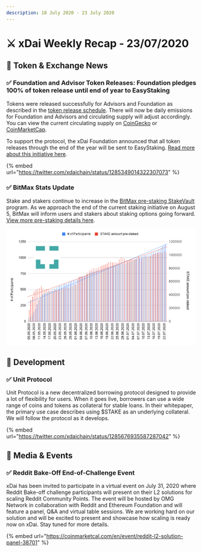 ```yaml
---
description: 18 July 2020 - 23 July 2020
---
```


# ⚔️ xDai Weekly Recap - 23/07/2020

##  📡 Token & Exchange News

### ✅ Foundation and Advisor Token Releases: Foundation pledges 100% of token release until end of year to EasyStaking

Tokens were released successfully for Advisors and Foundation as described in the [token release schedule](../../../for-stakers/stake-token/stake-token-distribution/token-release-schedule.md).  There will now be daily emissions for Foundation and Advisors  and circulating supply will adjust accordingly. You can view the current circulating supply on [CoinGecko](https://www.coingecko.com/en/coins/xdai-stake) or [CoinMarketCap](https://coinmarketcap.com/currencies/xdai/).

To support the protocol, the xDai Foundation announced that all token releases through the end of the year will be sent to EasyStaking. [Read more about this initiative here](easystaking-launch-initiative.md).

{% embed url="https://twitter.com/xdaichain/status/1285349014322307073" %}

### ✅ BitMax Stats Update

Stake and stakers continue to increase in the [BitMax pre-staking StakeVault ](https://bitmaxhelp.zendesk.com/hc/en-us/articles/360047202914)program. As we approach the end of the current staking initiative on August 5, BitMax will inform users and stakers about staking options going forward. [View more pre-staking details here](pre-staking-program.md).

![](../../../.gitbook/assets/stake-chart%20%282%29.png)

## 🏢 Development

### ✅ Unit Protocol

Unit Protocol is a new decentralized borrowing protocol designed to provide a lot of flexibility for users. When it goes live, borrowers can use a wide range of coins and tokens as collateral for stable loans. In their whitepaper, the primary use case describes using $STAKE as an underlying collateral. We will follow the protocol as it develops.

{% embed url="https://twitter.com/xdaichain/status/1285676935587287042" %}

## 📰 Media & Events

### ✅ Reddit Bake-Off End-of-Challenge Event

xDai has been invited to participate in a virtual event on July 31, 2020 where Reddit Bake-off challenge participants will present on their L2 solutions for scaling Reddit Community Points. The event will be hosted by OMG Network in collaboration with Reddit and Ethereum Foundation and will feature a panel, Q&A and virtual table sessions. We are working hard on our solution and will be excited to present and showcase how scaling is ready now on xDai.  Stay tuned for more details.

{% embed url="https://coinmarketcal.com/en/event/reddit-l2-solution-panel-38701" %}







